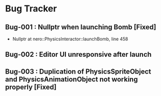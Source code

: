 # Bug Tracker

## Bug-001 : Nullptr when launching Bomb [Fixed]
 - Nullptr at nero::PhysicsInteractor::launchBomb, line 458
 
## Bug-002 : Editor UI unresponsive after launch

## Bug-003 : Duplication of PhysicsSpriteObject and PhysicsAnimationObject not working properly [Fixed]
